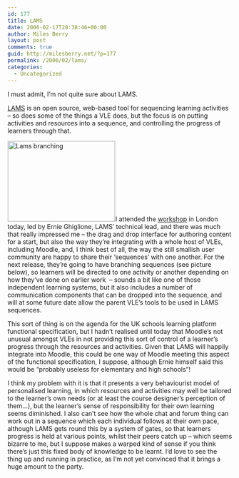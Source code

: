 ```yaml
---
id: 177
title: LAMS
date: 2006-02-17T20:38:46+00:00
author: Miles Berry
layout: post 
comments: true
guid: http://milesberry.net/?p=177
permalink: /2006/02/lams/
categories:
  - Uncategorized
---
```

I must admit, I&#8217;m not quite sure about LAMS.

[LAMS](http://www.lamsfoundation.org/) is an open source, web-based tool for sequencing learning activities &#8211; so does some of the things a VLE does, but the focus is on putting activities and resources into a sequence, and controlling the progress of learners through that.<!--more-->

[<img class="left" style="border: 1px solid #dddddd" src="http://static.flickr.com/19/100764533_cf390e9cc4_m.jpg" alt="Lams branching" width="240" height="180" />](http://www.flickr.com/photos/mberry/100764533/ "Lams branching")I attended the [workshop](http://www.lkl.ac.uk/cms/index.php?option=com_events&task=view_detail&Itemid=27&agid=28&year=2006&month=02&day=17) in London today, led by Ernie Ghiglione, LAMS&#8217; technical lead, and there was much that really impressed me &#8211; the drag and drop interface for authoring content for a start, but also the way they&#8217;re integrating with a whole host of VLEs, including Moodle, and, I think best of all, the way the still smallish user community are happy to share their &#8216;sequences&#8217; with one another. For the next release, they&#8217;re going to have branching sequences (see picture below), so learners will be directed to one activity or another depending on how they&#8217;ve done on earlier work  &#8211; sounds a bit like one of those independent learning systems, but it also includes a number of communication components that can be dropped into the sequence, and will at some future date allow the parent VLE&#8217;s tools to be used in LAMS sequences.

This sort of thing is on the agenda for the UK schools learning platform functional specification, but I hadn&#8217;t realised until today that Moodle&#8217;s not unusual amongst VLEs in not providing this sort of control of a learner&#8217;s progress through the resources and activities. Given that LAMS will happily integrate into Moodle, this could be one way of Moodle meeting this aspect of the functional specification, I suppose, although Ernie himself said this would be &#8220;probably useless for elementary and high schools&#8221;!

I think my problem with it is that it presents a very behaviourist model of personalised learning, in which resources and activities may well be tailored to the learner&#8217;s own needs (or at least the course designer&#8217;s perception of them&#8230;), but the learner&#8217;s sense of responsibility for their own learning seems diminished. I also can&#8217;t see how the whole chat and forum thing can work out in a sequence which each individual follows at their own pace, although LAMS gets round this by a system of gates, so that learners progress is held at various points, whilst their peers catch up &#8211; which seems bizarre to me, but I suppose makes a warped kind of sense if you think there&#8217;s just this fixed body of knowledge to be learnt. I&#8217;d love to see the thing up and running in practice, as I&#8217;m not yet convinced that it brings a huge amount to the party.